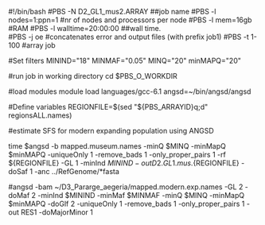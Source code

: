 #!/bin/bash
#PBS -N D2_GL1_mus2.ARRAY  ##job name
#PBS -l nodes=1:ppn=1  #nr of nodes and processors per node
#PBS -l mem=16gb #RAM
#PBS -l walltime=20:00:00 ##wall time.  
#PBS -j oe  #concatenates error and output files (with prefix job1)
#PBS -t 1-100 #array job

#Set filters
MININD="18"
MINMAF="0.05"
MINQ="20"
minMAPQ="20"


#run job in working directory
cd $PBS_O_WORKDIR 

#load modules
module load languages/gcc-6.1
angsd=~/bin/angsd/angsd

#Define variables
REGIONFILE=$(sed "${PBS_ARRAYID}q;d" regionsALL.names)


#estimate SFS for modern expanding population using ANGSD

time $angsd -b mapped.museum.names -minQ $MINQ -minMapQ $minMAPQ -uniqueOnly 1 -remove_bads 1 -only_proper_pairs 1 -rf ${REGIONFILE} -GL 1 -minInd $MININD -out D2.GL1.mus.${REGIONFILE} -doSaf 1 -anc ../RefGenome/*fasta

#angsd -bam ~/D3_Pararge_aegeria/mapped.modern.exp.names -GL 2 -doMaf 2 -minInd $MININD -minMaf $MINMAF -minQ $MINQ -minMapQ $minMAPQ -doGlf 2 -uniqueOnly 1 -remove_bads 1 -only_proper_pairs 1 -out RES1 -doMajorMinor 1
